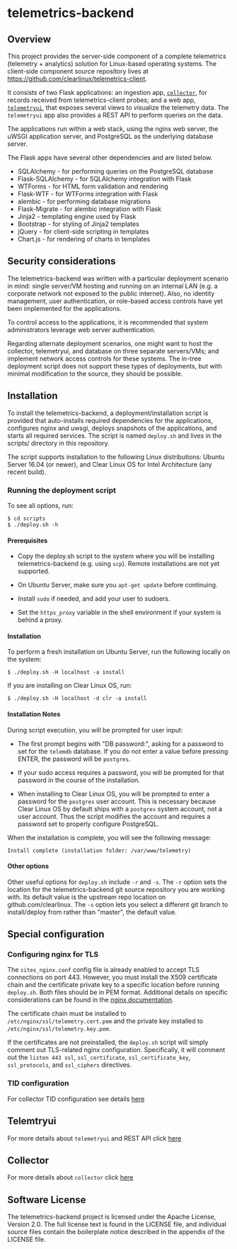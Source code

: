 # telemetrics-backend

## Overview

This project provides the server-side component of a complete telemetrics
(telemetry + analytics) solution for Linux-based operating systems. The
client-side component source repository lives at
https://github.com/clearlinux/telemetrics-client.

It consists of two Flask applications: an ingestion app, [`collector`](collector/README.md), for
records received from telemetrics-client probes; and a web app, [`telemetryui`](telemetryui/README.md),
that exposes several views to visualize the telemetry data. The `telemetryui`
app also provides a REST API to perform queries on the data.

The applications run within a web stack, using the nginx web server, the uWSGI
application server, and PostgreSQL as the underlying database server.

The Flask apps have several other dependencies and are listed below.

* SQLAlchemy - for performing queries on the PostgreSQL database
* Flask-SQLAlchemy - for SQLAlchemy integration with Flask
* WTForms - for HTML form validation and rendering
* Flask-WTF - for WTForms integration with Flask
* alembic - for performing database migrations
* Flask-Migrate - for alembic integration with Flask
* Jinja2 - templating engine used by Flask
* Bootstrap - for styling of Jinja2 templates
* jQuery - for client-side scripting in templates
* Chart.js - for rendering of charts in templates

## Security considerations

The telemetrics-backend was written with a particular deployment scenario in
mind: single server/VM hosting and running on an internal LAN (e.g. a corporate
network not exposed to the public internet). Also, no identity management, user
authentication, or role-based access controls have yet been implemented for the
applications.

To control access to the applications, it is recommended that system
administrators leverage web server authentication.

Regarding alternate deployment scenarios, one might want to host the collector,
telemetryui, and database on three separate servers/VMs; and implement network
access controls for these systems. The in-tree deployment script does not
support these types of deployments, but with minimal modification to the
source, they should be possible.

## Installation

To install the telemetrics-backend, a deployment/installation script is
provided that auto-installs required dependencies for the applications,
configures nginx and uwsgi, deploys snapshots of the applications, and starts
all required services. The script is named `deploy.sh` and lives in the
scripts/ directory in this repository.

The script supports installation to the following Linux distributions: Ubuntu
Server 16.04 (or newer), and Clear Linux OS for Intel Architecture (any recent
build).

### Running the deployment script

To see all options, run:

```
$ cd scripts
$ ./deploy.sh -h
```

#### Prerequisites

* Copy the deploy.sh script to the system where you will be installing
  telemetrics-backend (e.g. using `scp`). Remote installations are not yet
  supported.

* On Ubuntu Server, make sure you `apt-get update` before continuing.

* Install `sudo` if needed, and add your user to sudoers.

* Set the `https_proxy` variable in the shell environment if your system is
  behind a proxy.

#### Installation

To perform a fresh installation on Ubuntu Server, run the following locally on
the system:

```
$ ./deploy.sh -H localhost -a install
```

If you are installing on Clear Linux OS, run:

```
$ ./deploy.sh -H localhost -d clr -a install
```

#### Installation Notes

During script execution, you will be prompted for user input:

* The first prompt begins with "DB password:", asking for a password to set for
  the `telemdb` database. If you do not enter a value before pressing ENTER,
  the password will be `postgres`.

* If your sudo access requires a password, you will be prompted for that
  password in the course of the installation.

* When installing to Clear Linux OS, you will be prompted to enter a password
  for the `postgres` user account. This is necessary because Clear Linux OS by
  default ships with a `postgres` system account, not a user account. Thus the
  script modifies the account and requires a password set to properly configure
  PostgreSQL.

When the installation is complete, you will see the following message:

```
Install complete (installation folder: /var/www/telemetry)
```

#### Other options

Other useful options for `deploy.sh` include `-r` and `-s`. The `-r` option
sets the location for the telemetrics-backend git source repository you are
working with. Its default value is the upstream repo location on
github.com/clearlinux. The `-s` option lets you select a different git branch
to install/deploy from rather than "master", the default value.


## Special configuration

### Configuring nginx for TLS

The `sites_nginx.conf` config file is already enabled to accept TLS connections
on port 443. However, you must install the X509 certificate chain and the
certificate private key to a specific location before running `deploy.sh`. Both
files should be in PEM format. Additional details on specific considerations
can be found in the [nginx documentation](https://nginx.org/en/docs/http/configuring_https_servers.html).

The certificate chain must be installed to `/etc/nginx/ssl/telemetry.cert.pem`
and the private key installed to `/etc/nginx/ssl/telemetry.key.pem`.

If the certificates are not preinstalled, the `deploy.sh` script will simply
comment out TLS-related nginx configuration. Specifically, it will comment out
the `listen 443 ssl`, `ssl_certificate`, `ssl_certificate_key`,
`ssl_protocols`, and `ssl_ciphers` directives.

### TID configuration

For collector TID configuration see details [here](collector/README.md)


## Telemtryui

For more details about `telemetryui` and REST API click [here](telemetryui/README.md)

## Collector

For more details about `collector` click [here](collector/README.md)

## Software License

The telemetrics-backend project is licensed under the Apache License, Version
2.0. The full license text is found in the LICENSE file, and individual source
files contain the boilerplate notice described in the appendix of the LICENSE
file.
